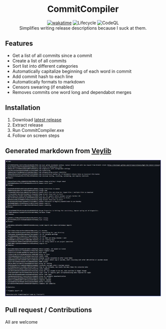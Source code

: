 <div align="center">

# CommitCompiler
[![wakatime](https://wakatime.com/badge/user/0ccf7ed5-30a2-486d-8ea4-6b0ca58cd9c9/project/e545bad5-fc9a-43a5-8d94-19a7bb38847a.svg)](https://wakatime.com/badge/user/0ccf7ed5-30a2-486d-8ea4-6b0ca58cd9c9/project/e545bad5-fc9a-43a5-8d94-19a7bb38847a)
![Lifecycle](https://img.shields.io/badge/lifecycle-maintaining-lime)
![CodeQL](https://github.com/verlox/CommitCompiler/actions/workflows/codeql.yml/badge.svg)
<br>
Simplifies writing release descriptions because I suck at them.

</div>

## Features
* Get a list of all commits since a commit
* Create a list of all commits
* Sort list into different categories
* Automatically capitalize beginning of each word in commit
* Add commit hash to each line
* Automatically formats to markdown
* Censors swearing (if enabled)
* Removes commits one word long and dependabot merges

## Installation
1. Download [latest release](https://github.com/verlox/CommitCompiler/releases)
2. Extract release
3. Run CommitCompiler.exe
4. Follow on screen steps

## Generated markdown from [Veylib](https://github.com/verlox/Veylib/releases/tag/V2.3)
![Raw markdown](https://raw.githubusercontent.com/verlox/CommitCompiler/master/Previews/raw.png)

## Pull request / Contributions
All are welcome
